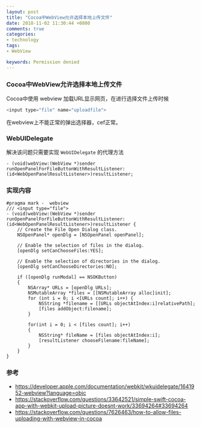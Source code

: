 ```yaml
---
layout: post
title: "Cocoa中WebView允许选择本地上传文件"
date: 2018-11-02 11:30:44 +0800
comments: true
categories: 
- technology
tags: 
- WebView

keywords: Permission denied
---
```


### Cocoa中WebView允许选择本地上传文件

Cocoa中使用 webview 加载URL显示网页，在进行选择文件上传时候

```js
<input type="file" name="uploadfile">

```

在webview上不能正常的弹出选择器，cef正常。

### WebUIDelegate
解决该问题只需要实现 `WebUIDelegate` 的代理方法 

```objc
- (void)webView:(WebView *)sender runOpenPanelForFileButtonWithResultListener:(id<WebOpenPanelResultListener>)resultListener;

```

### 实现内容

```objc
#pragma mark -  webview
/// <input type="file">
- (void)webView:(WebView *)sender runOpenPanelForFileButtonWithResultListener:(id<WebOpenPanelResultListener>)resultListener {
    // Create the File Open Dialog class.
    NSOpenPanel* openDlg = [NSOpenPanel openPanel];
    
    // Enable the selection of files in the dialog.
    [openDlg setCanChooseFiles:YES];
    
    // Enable the selection of directories in the dialog.
    [openDlg setCanChooseDirectories:NO];
    
    if ([openDlg runModal] == NSOKButton)
    {
        NSArray* URLs = [openDlg URLs];
        NSMutableArray *files = [[NSMutableArray alloc]init];
        for (int i = 0; i <[URLs count]; i++) {
            NSString *filename = [[URLs objectAtIndex:i]relativePath];
            [files addObject:filename];
        }
        
        for(int i = 0; i < [files count]; i++)
        {
            NSString* fileName = [files objectAtIndex:i];
            [resultListener chooseFilename:fileName];
        }
    }
}
```
### 参考
- https://developer.apple.com/documentation/webkit/wkuidelegate/1641952-webview?language=objc
- https://stackoverflow.com/questions/33642521/simple-swift-cocoa-app-with-webkit-upload-picture-doesnt-work/33694264#33694264
- https://stackoverflow.com/questions/7626463/how-to-allow-files-uploading-with-webview-in-cocoa
